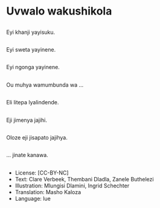 # Uvwalo wakushikola

##
Eyi khanji yayisuku.

##
Eyi sweta yayinene.

##
Eyi ngonga yayinene.

##
Ou muhya wamumbunda wa …

##
Eli litepa lyalindende.

##
Eji jimenya jajihi.

##
Oloze eji jisapato jajihya.

##
... jinate kanawa.

##
* License: [CC-BY-NC]
* Text: Clare Verbeek, Thembani Dladla, Zanele Buthelezi
* Illustration: Mlungisi Dlamini, Ingrid Schechter
* Translation: Masho Kaloza
* Language: lue
